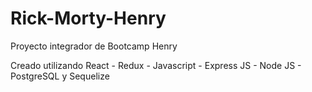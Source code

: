 # Rick-Morty-Henry
Proyecto integrador de Bootcamp Henry

Creado utilizando React - Redux - Javascript - Express JS - Node JS - PostgreSQL y Sequelize
